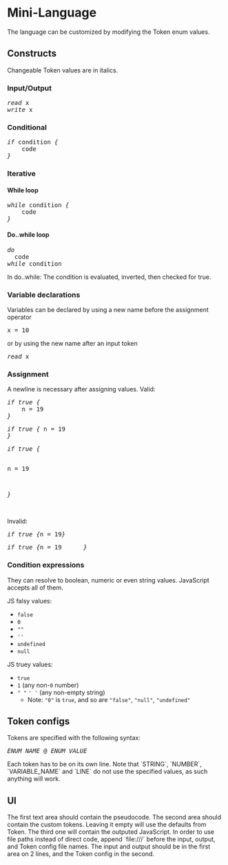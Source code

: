 # Mini-Language

The language can be customized by modifying the Token enum values.  
<h2>Constructs</h2>
Changeable Token values are in italics.
<h3>Input/Output</h3>		
<pre>
<i>read</i> x
<i>write</i> x
</pre>  
<h3>Conditional</h3>		
<pre>
<i>if</i> condition <i>{</i>  
&nbsp;&nbsp;&nbsp;&nbsp;code  
<i>}</i>
</pre>
<h3>Iterative</h3>	
<h4>While loop</h4>   
<pre>
<i>while</i> condition <i>{</i>   
&nbsp;&nbsp;&nbsp;&nbsp;code     
<i>}</i> 
</pre>
<h4>Do..while loop</h4>   
<pre>
<i>do</i>  
  code
<i>while</i> condition
</pre>  
In do..while: The condition is evaluated, inverted, then checked for true.
<h3>Variable declarations</h3>
Variables can be declared by using a new name before the assignment operator   
<pre>x <i>=</i> 10</pre>  
or by using the new name after an input token  
<pre><i>read</i> x</pre>
<h3>Assignment</h3>
A newline is necessary after assigning values.  
Valid:  
<pre><i>if true {</i>
&nbsp;&nbsp;&nbsp;&nbsp;n = 19
<i>}</i>
</pre>
<pre><i>if true {</i> n <i>=</i> 19
<i>}</i>
</pre>
<pre><i>if true {</i>  
  
n <i>=</i> 19
  
<i>}</i>
</pre>  
Invalid:  
<pre><i>if true {</i>n <i>=</i> 19<i>}</i></pre>
<pre><i>if true {</i>n <i>=</i> 19      <i>}</i></pre>
<h3>Condition expressions</h3>  
They can resolve to boolean, numeric or even string values. JavaScript accepts all of them.  

JS falsy values:  
- `false`
- `0`
- `""`
- `''`
- `undefined`
- `null` 

JS truey values:  
- `true`
- `1` (any non-`0` number)
- `" "` `' '` (any non-empty string)
  - Note: `"0"` is `true`, and so are `"false"`, `"null"`, `"undefined"`  

<h2>Token configs</h2>
Tokens are specified with the following syntax:  
<pre><i>ENUM_NAME</i> @ <i>ENUM_VALUE</i></pre>
Each token has to be on its own line.
Note that `STRING`, `NUMBER`, `VARIABLE_NAME` and `LINE` do not use the specified values, as such anything will work.
  
<h2>UI</h2>
The first text area should contain the pseudocode. The second area should contain the custom tokens. Leaving it empty will use the defaults from Token. The third one will contain the outputed JavaScript.  
In order to use file paths instead of direct code, append `file:///` before the input, output, and Token config file names. The input and output should be in the first area on 2 lines, and the Token config in the second.
